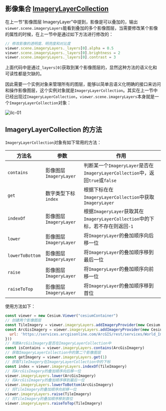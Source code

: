 ## 影像集合 [ImageryLayerCollection](https://cesium.com/learn/cesiumjs/ref-doc/ImageryLayerCollection.html?classFilter=ImageryLayerCollection#ImageryLayerCollection)

在上一节“影像图层 ImageryLayer”中提到，影像是可以叠加的，输出`viewer.scene.imageryLayers`能看到叠加的多个影像图层，当需要修改某个影像的属性的时候，在上一节中是通过如下方法进行修改的：

```javascript
// 修改影像的透明度、明亮度和对比度
viewer.scene.imageryLayers._layers[0].alpha = 0.5
viewer.scene.imageryLayers._layers[0].brightness = 2
viewer.scene.imageryLayers._layers[0].contrast = 3
```

上面代码中是通过`_layers[0]`获取到某个影像图层的，显然这种方法的语义化和可读性都是欠缺的。



因此需要一个实例对象来管理所有的图层，能够以简单且语义化明确的接口来访问和操作影像图层，这个实例对象就是`ImageryLayerCollection`。其实在上一节中已经出现过`ImageryLayerCollection`，`viewer.scene.imageryLayers`本身就是一个`ImageryLayerCollection`对象：

![ilc-01](/cesium-docs/assets/img/guide/ilc01.png)

## ImageryLayerCollection 的方法

`ImageryLayerCollection`对象有如下常用的方法：

| 方法名          | 参数                   | 作用                                                         |
| --------------- | ---------------------- | ------------------------------------------------------------ |
| `contains`      | 影像图层`ImageryLayer` | 判断某一个`ImageryLayer`是否在`ImageryLayerCollection`中，返回`true`或`false` |
| `get`           | 数字类型下标`index`    | 根据下标在在`ImageryLayerCollection`中获取`ImageryLayer`     |
| `indexOf`       | 影像图层`ImageryLayer` | 根据`ImageryLayer`获取其在`ImageryLayerCollection`中的下标，若不存在则返回`-1` |
| `lower`         | 影像图层`ImageryLayer` | 将`ImageryLayer`的叠加顺序向后移一位                         |
| `lowerToBottom` | 影像图层`ImageryLayer` | 将`ImageryLayer`的叠加顺序移到最后一位                       |
| `raise`         | 影像图层`ImageryLayer` | 将`ImageryLayer`的叠加顺序向前移一位                         |
| `raiseToTop`    | 影像图层`ImageryLayer` | 将`ImageryLayer`的叠加顺序移到首位                           |

使用方法如下：

```javascript
const viewer = new Cesium.Viewer("cesiumContainer")
// 创建两个影像图层
const TileImagery = viewer.imageryLayers.addImageryProvider(new Cesium.TileCoordinatesImageryProvider())
const ArcGisImagery = viewer.imageryLayers.addImageryProvider(new Cesium.ArcGisMapServerImageryProvider({
  url: 'https://services.arcgisonline.com/ArcGIS/rest/services/World_Imagery/MapServer'
}))
// 判断ArcGisImagery是否在ImageryLayerCollection中
const isContains = viewer.imageryLayers.contains(ArcGisImagery)
// 获取ImageryLayerCollection中的第二个影像图层
const getImagery = viewer.imageryLayers.get(1)
// 获取TileImagery在ImageryLayerCollection中的下标
const index = viewer.imageryLayers.indexOf(TileImagery)
// 将ArcGisImagery的叠加顺序向后移一位
viewer.imageryLayers.lower(ArcGisImagery)
// 将ArcGisImagery的叠加顺序移到最后一位
viewer.imageryLayers.lowerToBottom(ArcGisImagery)
// 将TileImagery的叠加顺序向前移一位
viewer.imageryLayers.raise(TileImagery)
// 将TileImagery的叠加顺序移到首位
viewer.imageryLayers.raiseToTop(TileImagery)
```

